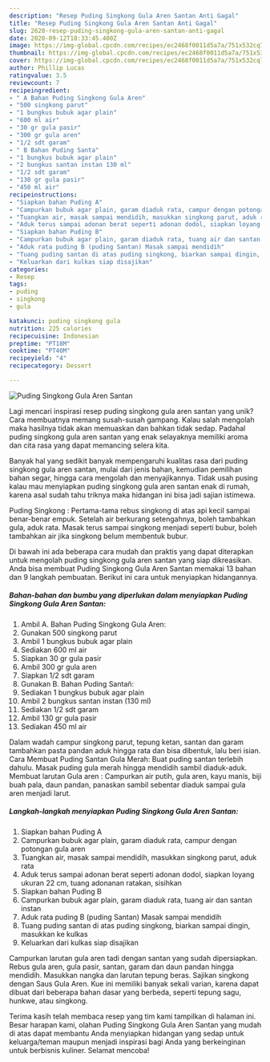 ```yaml
---
description: "Resep Puding Singkong Gula Aren Santan Anti Gagal"
title: "Resep Puding Singkong Gula Aren Santan Anti Gagal"
slug: 2620-resep-puding-singkong-gula-aren-santan-anti-gagal
date: 2020-09-12T18:33:45.400Z
image: https://img-global.cpcdn.com/recipes/ec2468f0011d5a7a/751x532cq70/puding-singkong-gula-aren-santan-foto-resep-utama.jpg
thumbnail: https://img-global.cpcdn.com/recipes/ec2468f0011d5a7a/751x532cq70/puding-singkong-gula-aren-santan-foto-resep-utama.jpg
cover: https://img-global.cpcdn.com/recipes/ec2468f0011d5a7a/751x532cq70/puding-singkong-gula-aren-santan-foto-resep-utama.jpg
author: Phillip Lucas
ratingvalue: 3.5
reviewcount: 7
recipeingredient:
- " A Bahan Puding Singkong Gula Aren"
- "500 singkong parut"
- "1 bungkus bubuk agar plain"
- "600 ml air"
- "30 gr gula pasir"
- "300 gr gula aren"
- "1/2 sdt garam"
- " B Bahan Puding Santa"
- "1 bungkus bubuk agar plain"
- "2 bungkus santan instan 130 ml"
- "1/2 sdt garam"
- "130 gr gula pasir"
- "450 ml air"
recipeinstructions:
- "Siapkan bahan Puding A"
- "Campurkan bubuk agar plain, garam diaduk rata, campur dengan potongan gula aren"
- "Tuangkan air, masak sampai mendidih, masukkan singkong parut, aduk rata"
- "Aduk terus sampai adonan berat seperti adonan dodol, siapkan loyang ukuran 22 cm, tuang adonanan ratakan, sisihkan"
- "Siapkan bahan Puding B"
- "Campurkan bubuk agar plain, garam diaduk rata, tuang air dan santan instan"
- "Aduk rata puding B (puding Santan) Masak sampai mendidih"
- "Tuang puding santan di atas puding singkong, biarkan sampai dingin, masukkan ke kulkas"
- "Keluarkan dari kulkas siap disajikan"
categories:
- Resep
tags:
- puding
- singkong
- gula

katakunci: puding singkong gula 
nutrition: 225 calories
recipecuisine: Indonesian
preptime: "PT18M"
cooktime: "PT40M"
recipeyield: "4"
recipecategory: Dessert

---
```



![Puding Singkong Gula Aren Santan](https://img-global.cpcdn.com/recipes/ec2468f0011d5a7a/751x532cq70/puding-singkong-gula-aren-santan-foto-resep-utama.jpg)

Lagi mencari inspirasi resep puding singkong gula aren santan yang unik? Cara membuatnya memang susah-susah gampang. Kalau salah mengolah maka hasilnya tidak akan memuaskan dan bahkan tidak sedap. Padahal puding singkong gula aren santan yang enak selayaknya memiliki aroma dan cita rasa yang dapat memancing selera kita.

Banyak hal yang sedikit banyak mempengaruhi kualitas rasa dari puding singkong gula aren santan, mulai dari jenis bahan, kemudian pemilihan bahan segar, hingga cara mengolah dan menyajikannya. Tidak usah pusing kalau mau menyiapkan puding singkong gula aren santan enak di rumah, karena asal sudah tahu triknya maka hidangan ini bisa jadi sajian istimewa.

Puding Singkong : Pertama-tama rebus singkong di atas api kecil sampai benar-benar empuk. Setelah air berkurang setengahnya, boleh tambahkan gula, aduk rata. Masak terus sampai singkong menjadi seperti bubur, boleh tambahkan air jika singkong belum membentuk bubur.


Di bawah ini ada beberapa cara mudah dan praktis yang dapat diterapkan untuk mengolah puding singkong gula aren santan yang siap dikreasikan. Anda bisa membuat Puding Singkong Gula Aren Santan memakai 13 bahan dan 9 langkah pembuatan. Berikut ini cara untuk menyiapkan hidangannya.

<!--inarticleads1-->

##### Bahan-bahan dan bumbu yang diperlukan dalam menyiapkan Puding Singkong Gula Aren Santan:

1. Ambil  A. Bahan Puding Singkong Gula Aren:
1. Gunakan 500 singkong parut
1. Ambil 1 bungkus bubuk agar plain
1. Sediakan 600 ml air
1. Siapkan 30 gr gula pasir
1. Ambil 300 gr gula aren
1. Siapkan 1/2 sdt garam
1. Gunakan  B. Bahan Puding Santañ:
1. Sediakan 1 bungkus bubuk agar plain
1. Ambil 2 bungkus santan instan (130 ml)
1. Sediakan 1/2 sdt garam
1. Ambil 130 gr gula pasir
1. Sediakan 450 ml air


Dalam wadah campur singkong parut, tepung ketan, santan dan garam tambahkan pasta pandan aduk hingga rata dan bisa dibentuk, lalu beri isian. Cara Membuat Puding Santan Gula Merah: Buat puding santan terlebih dahulu. Masak puding gula merah hingga mendidih sambil diaduk-aduk. Membuat larutan Gula aren : Campurkan air putih, gula aren, kayu manis, biji buah pala, daun pandan, panaskan sambil sebentar diaduk sampai gula aren menjadi larut. 

<!--inarticleads2-->

##### Langkah-langkah menyiapkan Puding Singkong Gula Aren Santan:

1. Siapkan bahan Puding A
1. Campurkan bubuk agar plain, garam diaduk rata, campur dengan potongan gula aren
1. Tuangkan air, masak sampai mendidih, masukkan singkong parut, aduk rata
1. Aduk terus sampai adonan berat seperti adonan dodol, siapkan loyang ukuran 22 cm, tuang adonanan ratakan, sisihkan
1. Siapkan bahan Puding B
1. Campurkan bubuk agar plain, garam diaduk rata, tuang air dan santan instan
1. Aduk rata puding B (puding Santan) Masak sampai mendidih
1. Tuang puding santan di atas puding singkong, biarkan sampai dingin, masukkan ke kulkas
1. Keluarkan dari kulkas siap disajikan


Campurkan larutan gula aren tadi dengan santan yang sudah dipersiapkan. Rebus gula aren, gula pasir, santan, garam dan daun pandan hingga mendidih. Masukkan nangka dan larutan tepung beras. Sajikan singkong dengan Saus Gula Aren. Kue ini memiliki banyak sekali varian, karena dapat dibuat dari beberapa bahan dasar yang berbeda, seperti tepung sagu, hunkwe, atau singkong. 

Terima kasih telah membaca resep yang tim kami tampilkan di halaman ini. Besar harapan kami, olahan Puding Singkong Gula Aren Santan yang mudah di atas dapat membantu Anda menyiapkan hidangan yang sedap untuk keluarga/teman maupun menjadi inspirasi bagi Anda yang berkeinginan untuk berbisnis kuliner. Selamat mencoba!
